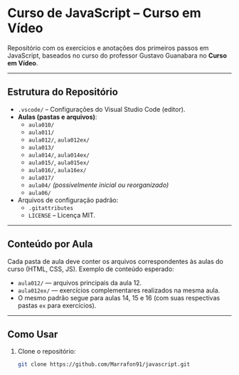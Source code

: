 # Curso de JavaScript – Curso em Vídeo

Repositório com os exercícios e anotações dos primeiros passos em JavaScript, baseados no curso do professor Gustavo Guanabara no **Curso em Vídeo**.

---

##  Estrutura do Repositório

- `.vscode/` – Configurações do Visual Studio Code (editor).
- **Aulas (pastas e arquivos)**:
  - `aula010/`
  - `aula011/`
  - `aula012/`, `aula012ex/`
  - `aula013/`
  - `aula014/`, `aula014ex/`
  - `aula015/`, `aula015ex/`
  - `aula016/`, `aula16ex/`
  - `aula017/`
  - `aula04/` *(possivelmente inicial ou reorganizado)*
  - `aula06/`
- Arquivos de configuração padrão:
  - `.gitattributes`
  - `LICENSE` – Licença MIT.

---

##  Conteúdo por Aula

Cada pasta de aula deve conter os arquivos correspondentes às aulas do curso (HTML, CSS, JS). Exemplo de conteúdo esperado:

- `aula012/` — arquivos principais da aula 12.
- `aula012ex/` — exercícios complementares realizados na mesma aula.
- O mesmo padrão segue para aulas 14, 15 e 16 (com suas respectivas pastas `ex` para exercícios).

---

##  Como Usar

1. Clone o repositório:
   ```bash
   git clone https://github.com/Marrafon91/javascript.git
